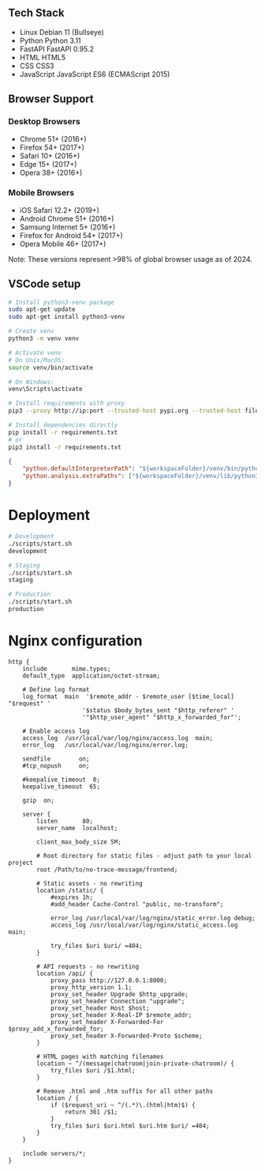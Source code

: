## Tech Stack

- Linux     Debian 11 (Bullseye)
- Python    Python 3.11
- FastAPI   FastAPI 0.95.2
- HTML      HTML5
- CSS       CSS3
- JavaScript JavaScript ES6 (ECMAScript 2015)

## Browser Support

### Desktop Browsers
- Chrome 51+ (2016+)
- Firefox 54+ (2017+)
- Safari 10+ (2016+)
- Edge 15+ (2017+)
- Opera 38+ (2016+)

### Mobile Browsers
- iOS Safari 12.2+ (2019+)
- Android Chrome 51+ (2016+)
- Samsung Internet 5+ (2016+)
- Firefox for Android 54+ (2017+)
- Opera Mobile 46+ (2017+)

Note: These versions represent >98% of global browser usage as of 2024.

## VSCode setup
```bash
# Install python3-venv package
sudo apt-get update
sudo apt-get install python3-venv

# Create venv
python3 -m venv venv

# Activate venv
# On Unix/MacOS:
source venv/bin/activate

# On Windows:
venv\Scripts\activate

# Install requirements with proxy
pip3 --proxy http://ip:port --trusted-host pypi.org --trusted-host files.pythonhosted.org install -r requirements.txt

# Install dependencies directly
pip install -r requirements.txt
# or 
pip3 install -r requirements.txt
```

<!-- .vscode/settings.json -->
```JSON
{
    "python.defaultInterpreterPath": "${workspaceFolder}/venv/bin/python",
    "python.analysis.extraPaths": ["${workspaceFolder}/venv/lib/python3.11/site-packages"]
}
```

# Deployment
```bash
# Development
./scripts/start.sh
development

# Staging
./scripts/start.sh
staging

# Production
./scripts/start.sh
production
```

# Nginx configuration
```text
http {
    include       mime.types;
    default_type  application/octet-stream;

    # Define log format
    log_format  main  '$remote_addr - $remote_user [$time_local] "$request" '
                     '$status $body_bytes_sent "$http_referer" '
                     '"$http_user_agent" "$http_x_forwarded_for"';

    # Enable access log
    access_log  /usr/local/var/log/nginx/access.log  main;
    error_log   /usr/local/var/log/nginx/error.log;

    sendfile        on;
    #tcp_nopush     on;

    #keepalive_timeout  0;
    keepalive_timeout  65;

    gzip  on;

    server {
        listen       80;
        server_name  localhost;

        client_max_body_size 5M;

        # Root directory for static files - adjust path to your local project
        root /Path/to/no-trace-message/frontend;

        # Static assets - no rewriting
        location /static/ {
            #expires 1h;
            #add_header Cache-Control "public, no-transform";
            
            error_log /usr/local/var/log/nginx/static_error.log debug;
            access_log /usr/local/var/log/nginx/static_access.log main;
            
            try_files $uri $uri/ =404;
        }

        # API requests - no rewriting
        location /api/ {
            proxy_pass http://127.0.0.1:8000;
            proxy_http_version 1.1;
            proxy_set_header Upgrade $http_upgrade;
            proxy_set_header Connection "upgrade";
            proxy_set_header Host $host;
            proxy_set_header X-Real-IP $remote_addr;
            proxy_set_header X-Forwarded-For $proxy_add_x_forwarded_for;
            proxy_set_header X-Forwarded-Proto $scheme;
        }

        # HTML pages with matching filenames
        location ~ ^/(message|chatroom|join-private-chatroom)/ {
            try_files $uri /$1.html;
        }

        # Remove .html and .htm suffix for all other paths
        location / {
            if ($request_uri ~ ^/(.*)\.(html|htm)$) {
                return 301 /$1;
            }
            try_files $uri $uri.html $uri.htm $uri/ =404;
        }
    }

    include servers/*;
}
```